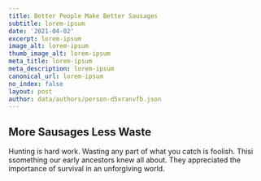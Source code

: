```yaml
---
title: Better People Make Better Sausages
subtitle: lorem-ipsum
date: '2021-04-02'
excerpt: lorem-ipsum
image_alt: lorem-ipsum
thumb_image_alt: lorem-ipsum
meta_title: lorem-ipsum
meta_description: lorem-ipsum
canonical_url: lorem-ipsum
no_index: false
layout: post
author: data/authors/person-d5xranvfb.json
---
```

## More Sausages Less Waste

Hunting is hard work. Wasting any part of what you catch is foolish.  Thisi ssomething our early ancestors knew all about. They appreciated the importance of survival in an unforgiving world.
